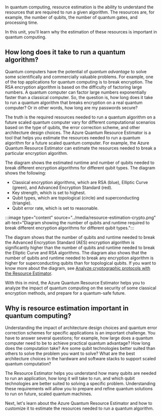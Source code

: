 In quantum computing, resource estimation is the ability to understand the resources that are required to run a given algorithm. The resources are, for example, the number of qubits, the number of quantum gates, and processing time. 

In this unit, you'll learn why the estimation of these resources is important in quantum computing.

## How long does it take to run a quantum algorithm? 

Quantum computers have the potential of *quantum advantage* to solve some scientifically and commercially valuable problems. For example, one of the top applications for quantum computing is to break encryption. The RSA encryption algorithm is based on the difficulty of factoring large numbers. A quantum computer can factor large numbers exponentially faster than a classical computer. So, the question is, how long does it take to run a quantum algorithm that breaks encryption on a real quantum computer? Or in other words, how long are my passwords secure?

The truth is the required resources needed to run a quantum algorithm on a future scaled quantum computer vary for different computational scenarios based on the type of qubits, the error correction scheme, and other architecture design choices. The Azure Quantum Resource Estimator is a tool that helps you estimate the resources needed to run a quantum algorithm for a future scaled quantum computer. For example, the Azure Quantum Resource Estimator can estimate the resources needed to break a particular encryption algorithm. 

The diagram shows the estimated runtime and number of qubits needed to break different encryption algorithms for different qubit types. The diagram shows the following:

- Classical encryption algorithms, which are RSA (blue), Elliptic Curve (green), and Advanced Encryption Standard (red).
- Key strength, which is set to highest.
- Qubit types, which are topological (circle) and superconducting (triangle).
- Qubit error rate, which is set to reasonable.


:::image type="content" source="../media/resource-estimation-crypto.png" alt-text="Diagram showing the number of qubits and runtime required to break different encryption algorithms for different qubit types.":::

The diagram shows that the number of qubits and runtime needed to break the Advanced Encryption Standard (AES) encryption algorithm is significantly higher than the number of qubits and runtime needed to break the Elliptic Curve and RSA algorithms. The diagram also shows that the number of qubits and runtime needed to break any encryption algorithm is higher for  superconducting qubits than for topological qubits. If you want to know more about the diagram, see [Analyze cryptographic protocols with the Resource Estimator](/azure/quantum/resource-estimator-quantum-safe-planning).

With this in mind, the Azure Quantum Resource Estimator helps you to analyze the impact of quantum computing on the security of some classical encryption methods, and prepare for a quantum-safe future. 

## Why is resource estimation important in quantum computing?

Understanding the impact of architecture design choices and quantum error correction schemes for specific applications is an important challenge. You have to answer several questions; for example, how large does a quantum computer need to be to achieve practical quantum advantage? How long does the computation take? Are some qubit technologies better suited than others to solve the problem you want to solve? What are the best architecture choices in the hardware and software stacks to support scaled quantum computation?

The Resource Estimator helps you understand how many qubits are needed to run an application, how long it will take to run, and which qubit technologies are better suited to solving a specific problem. Understanding these requirements will allow you to prepare and refine quantum solutions to run on future, scaled quantum machines.

Next, let's learn about the Azure Quantum Resource Estimator and how to customize it to estimate the resources needed to run a quantum algorithm. 

